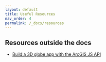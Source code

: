 ```yaml
---
layout: default
title: Useful Resources
nav_order: 4
permalink: /_docs/resources
---
```



## Resources outside the docs
- [Build a 3D globe app with the ArcGIS JS API](https://learn.arcgis.com/en/projects/build-a-3d-globe-app-with-the-arcgis-api-for-javascript/)